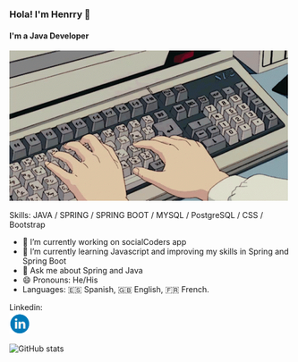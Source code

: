 ### Hola! I'm Henrry 👋
#### I'm a Java Developer
![I'm a Java Developer](https://github.com/elhenrrysito/elhenrrysito/blob/main/computer-typing.gif)


Skills: JAVA / SPRING / SPRING BOOT / MYSQL / PostgreSQL / CSS / Bootstrap

- 🔭 I’m currently working on socialCoders app 
- 🌱 I’m currently learning Javascript and improving my skills in Spring and Spring Boot
- 💬 Ask me about Spring and Java 
- 😄 Pronouns: He/His 
- Languages: 🇪🇸 Spanish, 🇬🇧 English, :fr: French.

Linkedin: <br>
[<img src='https://github.com/elhenrrysito/elhenrrysito/blob/main/linkedin.png' alt='linkedin' height='40'>](https://www.linkedin.com/in/https://www.linkedin.com/in/henrry-mejia//)  

![GitHub stats](https://github-readme-stats.vercel.app/api?username=elhenrrysito&show_icons=true)  

